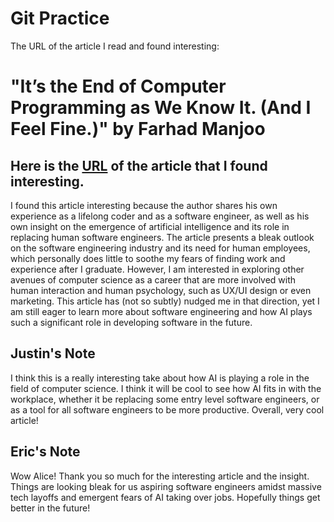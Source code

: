 # Git Practice

The URL of the article I read and found interesting:

# "It’s the End of Computer Programming as We Know It. (And I Feel Fine.)" by Farhad Manjoo

## Here is the [URL](https://nytimes.com/2023/06/02/opinion/ai-coding.html?searchResultPosition=4) of the article that I found interesting.

I found this article interesting because the author shares his own experience as a lifelong coder and as a software engineer, as well as his own insight on the emergence of artificial intelligence and its role in replacing human software engineers. The article presents a bleak outlook on the software engineering industry and its need for human employees, which personally does little to soothe my fears of finding work and experience after I graduate. However, I am interested in exploring other avenues of computer science as a career that are more involved with human interaction and human psychology, such as UX/UI design or even marketing. This article has (not so subtly) nudged me in that direction, yet I am still eager to learn more about software engineering and how AI plays such a significant role in developing software in the future.

## Justin's Note

I think this is a really interesting take about how AI is playing a role in the field of computer science. I think it will be cool to see how AI fits in with the workplace, whether it be replacing some entry level software engineers, or as a tool for all software engineers to be more productive. Overall, very cool article!

## Eric's Note

Wow Alice! Thank you so much for the interesting article and the insight. Things are looking bleak for us aspiring software engineers amidst massive tech layoffs and emergent fears of AI taking over jobs. Hopefully things get better in the future!